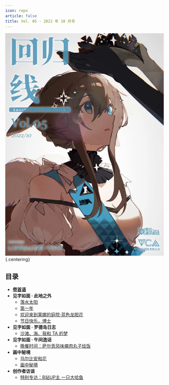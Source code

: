 ```yaml
---
icon: repo
article: false
title: Vol. 05 - 2022 年 10 月号
---
```


![](./res/cover.webp) {.centering}

## 目录

- [**卷首语**](intro.html)
- **见字如面 · 此地之外**
  - [落水太阳](article1.html)
  - [第一年](article2.html)
  - [欢迎来到莱娜的庭院·蓝色龙胆花](article4.html)
  - [节日快乐，博士](article6.html)
- **见字如面 · 罗德岛日志**
  - [沙滩、海、我和 TA 的梦](article3.html)
- **见字如面 · 午间逸话**
  - [晚餐时间：萨尔贡风味瘤肉丸子烩饭](article5.html)
- **画中秘境**
  - [乌尔比安和花](comic1.html)
  - [画中秘境](paintings.html)
- **创作者访谈**
  - [特别专访：B站UP主 一只大哈鱼](interview.html)

<Ads />